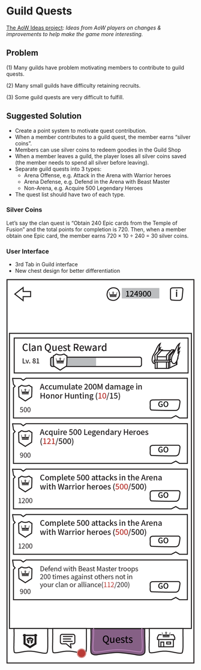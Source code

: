 # Guild Quests

[The AoW Ideas project](https://github.com/nefarious-kitsune/aow.ideas):
*Ideas from AoW players on changes & improvements to help make the game more interesting.*

## Problem

(1) Many guilds have problem motivating members to contribute to guild quests.

(2) Many small guilds have difficulty retaining recruits.

(3) Some guild quests are very difficult to fulfill.

## Suggested Solution

* Create a point system to motivate quest contribution.
* When a member contributes to a guild quest, the member earns “silver coins”.
* Members can use silver coins to redeem goodies in the Guild Shop
* When a member leaves a guild, the player loses all silver coins saved (the member needs to spend all silver before leaving).
* Separate guild quests into 3 types:
  * Arena Offense, e.g. Attack in the Arena with Warrior heroes
  * Arena Defense, e.g. Defend in the Arena with Beast Master
  * Non-Arena, e.g. Acquire 500 Legendary Heroes
* The quest list should have two of each type.

### Silver Coins

Let’s say the clan quest is “Obtain 240 Epic cards from the Temple of Fusion”
and the total points for completion is 720. Then, when a member obtain one
Epic card, the member earns 720 × 10 ÷ 240 = 30 silver coins.

### User Interface

* 3rd Tab in Guild interface
* New chest design for better differentiation

![Example](../images/ui-guild-quest.png)